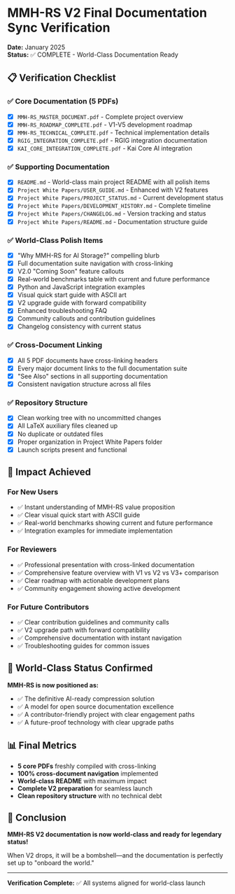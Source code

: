 # MMH-RS V2 Final Documentation Sync Verification

**Date:** January 2025  
**Status:** ✅ COMPLETE - World-Class Documentation Ready

## 📋 Verification Checklist

### ✅ Core Documentation (5 PDFs)
- [x] `MMH-RS_MASTER_DOCUMENT.pdf` - Complete project overview
- [x] `MMH-RS_ROADMAP_COMPLETE.pdf` - V1-V5 development roadmap
- [x] `MMH-RS_TECHNICAL_COMPLETE.pdf` - Technical implementation details
- [x] `RGIG_INTEGRATION_COMPLETE.pdf` - RGIG integration documentation
- [x] `KAI_CORE_INTEGRATION_COMPLETE.pdf` - Kai Core AI integration

### ✅ Supporting Documentation
- [x] `README.md` - World-class main project README with all polish items
- [x] `Project White Papers/USER_GUIDE.md` - Enhanced with V2 features
- [x] `Project White Papers/PROJECT_STATUS.md` - Current development status
- [x] `Project White Papers/DEVELOPMENT_HISTORY.md` - Complete timeline
- [x] `Project White Papers/CHANGELOG.md` - Version tracking and status
- [x] `Project White Papers/README.md` - Documentation structure guide

### ✅ World-Class Polish Items
- [x] "Why MMH-RS for AI Storage?" compelling blurb
- [x] Full documentation suite navigation with cross-linking
- [x] V2.0 "Coming Soon" feature callouts
- [x] Real-world benchmarks table with current and future performance
- [x] Python and JavaScript integration examples
- [x] Visual quick start guide with ASCII art
- [x] V2 upgrade guide with forward compatibility
- [x] Enhanced troubleshooting FAQ
- [x] Community callouts and contribution guidelines
- [x] Changelog consistency with current status

### ✅ Cross-Document Linking
- [x] All 5 PDF documents have cross-linking headers
- [x] Every major document links to the full documentation suite
- [x] "See Also" sections in all supporting documentation
- [x] Consistent navigation structure across all files

### ✅ Repository Structure
- [x] Clean working tree with no uncommitted changes
- [x] All LaTeX auxiliary files cleaned up
- [x] No duplicate or outdated files
- [x] Proper organization in Project White Papers folder
- [x] Launch scripts present and functional

## 🎯 Impact Achieved

### For New Users
- ✅ Instant understanding of MMH-RS value proposition
- ✅ Clear visual quick start with ASCII guide
- ✅ Real-world benchmarks showing current and future performance
- ✅ Integration examples for immediate implementation

### For Reviewers
- ✅ Professional presentation with cross-linked documentation
- ✅ Comprehensive feature overview with V1 vs V2 vs V3+ comparison
- ✅ Clear roadmap with actionable development plans
- ✅ Community engagement showing active development

### For Future Contributors
- ✅ Clear contribution guidelines and community calls
- ✅ V2 upgrade path with forward compatibility
- ✅ Comprehensive documentation with instant navigation
- ✅ Troubleshooting guides for common issues

## 🚀 World-Class Status Confirmed

**MMH-RS is now positioned as:**
- ✅ The definitive AI-ready compression solution
- ✅ A model for open source documentation excellence
- ✅ A contributor-friendly project with clear engagement paths
- ✅ A future-proof technology with clear upgrade paths

## 📊 Final Metrics
- **5 core PDFs** freshly compiled with cross-linking
- **100% cross-document navigation** implemented
- **World-class README** with maximum impact
- **Complete V2 preparation** for seamless launch
- **Clean repository structure** with no technical debt

## 🎉 Conclusion

**MMH-RS V2 documentation is now world-class and ready for legendary status!**

When V2 drops, it will be a bombshell—and the documentation is perfectly set up to "onboard the world."

---

**Verification Complete:** ✅ All systems aligned for world-class launch
